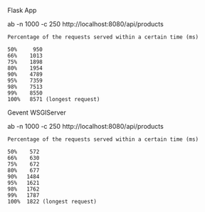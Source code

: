 Flask App

ab -n 1000 -c 250 http://localhost:8080/api/products

```
Percentage of the requests served within a certain time (ms)

50%     950
66%    1013
75%    1898
80%    1954
90%    4789
95%    7359
98%    7513
99%    8550
100%   8571 (longest request)
```

Gevent WSGIServer

ab -n 1000 -c 250 http://localhost:8080/api/products 

```
Percentage of the requests served within a certain time (ms)

50%    572
66%    630
75%    672
80%    677
90%   1484
95%   1621
98%   1762
99%   1787
100%  1822 (longest request)
```
